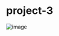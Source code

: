 # project-3

![image](https://github.com/user-attachments/assets/b8178abd-a51c-46cd-a728-b1e294c94137)
